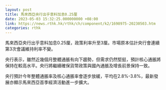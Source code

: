 ```yaml
---
layout: post
title: 馬來西亞央行出乎意料加息0.25厘
date: 2023-05-03 15:32:25.000000000 +08:00
link: https://news.rthk.hk/rthk/ch/component/k2/1698975-20230503.htm
categories: rthk
---
```


馬來西亞央行出乎意料加息0.25厘，政策利率升至3厘。市場原本估計央行會連續第3次會議維持利率不變。

央行表示，雖然近幾個月整體通脹有向下趨勢，但需求仍然堅挺，預計核心通脹將保持在較高水平。央行將繼續確保貨幣政策與國內通脹及增長前景保持一致。

央行預計今年整體通脹率及核心通脹率會逐步放緩，平均在2.8%-3.8%，最新發展亦顯示馬來西亞首季經濟活動進一步擴大。
